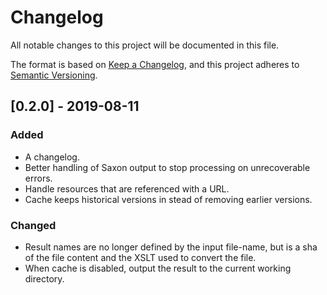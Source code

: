 # Changelog

All notable changes to this project will be documented in this file.

The format is based on [Keep a Changelog](https://keepachangelog.com/en/1.0.0/),
and this project adheres to [Semantic Versioning](https://semver.org/spec/v2.0.0.html).

## [0.2.0] - 2019-08-11
### Added
- A changelog.
- Better handling of Saxon output to stop processing on unrecoverable errors.
- Handle resources that are referenced with a URL.
- Cache keeps historical versions in stead of removing earlier versions.

### Changed
- Result names are no longer defined by the input file-name, but is a sha of the file
  content and the XSLT used to convert the file.
- When cache is disabled, output the result to the current working directory. 
